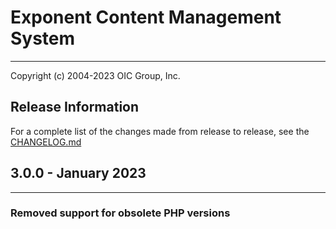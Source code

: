 # Exponent Content Management System

----------

Copyright (c) 2004-2023 OIC Group, Inc.

## Release Information

For a complete list of the changes made from release to release, see the [CHANGELOG.md](CHANGELOG.md)

## 3.0.0 - January 2023

----------

### Removed support for obsolete PHP versions